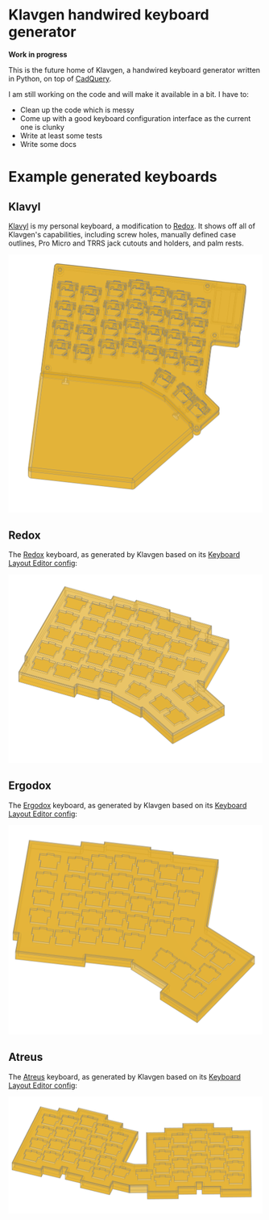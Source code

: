 # Klavgen handwired keyboard generator

**Work in progress**

This is the future home of Klavgen, a handwired keyboard generator written in Python, on top of [CadQuery](https://github.com/CadQuery/cadquery).

I am still working on the code and will make it available in a bit. I have to:

* Clean up the code which is messy
* Come up with a good keyboard configuration interface as the current one is clunky
* Write at least some tests
* Write some docs

# Example generated keyboards

## Klavyl

[Klavyl](https://github.com/klavgen/klavyl) is my personal keyboard, a modification to [Redox](https://github.com/mattdibi/redox-keyboard). It shows off all of Klavgen's capabilities, including screw holes, manually defined case outlines, Pro Micro and TRRS jack cutouts and holders, and palm rests.

<p align="center">
<img src="img/klavyl.png" alt="Klavyl" width="700"/>
</p>

## Redox

The [Redox](https://github.com/mattdibi/redox-keyboard) keyboard, as generated by Klavgen based on its [Keyboard Layout Editor config](http://www.keyboard-layout-editor.com/##@_name=Redox&author=Mattia%20Dal%20Ben&switchMount=cherry&plate:false&pcb:false%3B&@_x:3.5%3B&=%23%0A3&_x:10.5%3B&=*%0A8%3B&@_y:-0.875&x:2.5%3B&=%2F@%0A2&_x:1%3B&=$%0A4&_x:8.5%3B&=%2F&%0A7&_x:1%3B&=(%0A9%3B&@_y:-0.875&x:5.5%3B&=%25%0A5&_x:6.5%3B&=%5E%0A6%3B&@_y:-0.875&x:0.25&a:5&w:1.25%3B&=%60%0A%0A%0A%0A%0A%0ALayer%202&_a:4%3B&=!%0A1&_x:14.5%3B&=)%0A0&_a:5&w:1.25%3B&=-%0A%0A%0A%0A%0A%0ALayer%202%3B&@_y:-0.625&x:6.5%3B&=Layer%201&_x:4.5%3B&=Layer%201%3B&@_y:-0.75&x:3.5&a:4%3B&=E&_x:10.5%3B&=I%3B&@_y:-0.875&x:2.5%3B&=W&_x:1%3B&=R&_x:8.5%3B&=U&_x:1%3B&=O%3B&@_y:-0.875&x:5.5%3B&=T&_x:6.5%3B&=Y%3B&@_y:-0.875&x:0.25&a:5&w:1.25%3B&=TAB&_a:4%3B&=Q&_x:14.5%3B&=P&_a:5&w:1.25%3B&=%2F=%3B&@_y:-0.625&x:6.5&a:7&h:1.5%3B&=%5B&_x:4.5&h:1.5%3B&=%5D%3B&@_y:-0.75&x:3.5&a:4%3B&=D&_x:10.5%3B&=K%3B&@_y:-0.875&x:2.5%3B&=S&_x:1&n:true%3B&=F&_x:8.5&n:true%3B&=J&_x:1%3B&=L%3B&@_y:-0.875&x:5.5%3B&=G&_x:6.5%3B&=H%3B&@_y:-0.875&x:0.25&a:5&w:1.25%3B&=ESC&_a:4%3B&=A&_x:14.5%3B&=%2F:%0A%2F%3B&_a:5&w:1.25%3B&='%3B&@_y:-0.375&x:3.5&a:4%3B&=C&_x:10.5%3B&=%3C%0A,%3B&@_y:-0.875&x:2.5%3B&=X&_x:1%3B&=V&_x:8.5%3B&=M&_x:1%3B&=%3E%0A.%3B&@_y:-0.875&x:5.5%3B&=B&_x:6.5%3B&=N%3B&@_y:-0.875&x:0.25&a:5&w:1.25%3B&=SHIFT&_a:4%3B&=Z&_x:14.5%3B&=%3F%0A%2F%2F&_a:5&w:1.25%3B&=SHIFT%3B&@_y:-0.375&x:3.5%3B&=*%0A%0A%0A%0A%0A%0AALT&_x:10.5%3B&=Left%3B&@_y:-0.875&x:2.5%3B&=-&_x:12.5%3B&=Down%3B&@_y:-0.75&x:0.5%3B&=GUI&=+&_x:14.5%3B&=Up&=Right%3B&@_r:15&y:-2.625&x:5.75&w:1.25%3B&=%5C%0A%0A%0A%0A%0A%0ACTRL%3B&@_r:30&rx:6.5&ry:4.25&y:-1%3B&=PgUp&=PgDn%3B&@_h:1.5%3B&=Back%0A%0A%0A%0A%0A%0Aspace&_h:1.5%3B&=Del%3B&@_r:-30&rx:13&y:-1&x:-2%3B&=Home&=End%3B&@_x:-2&h:1.5%3B&=Enter&_h:1.5%3B&=Space%3B&@_r:-15&rx:0&ry:0&y:7.75&x:11.75&w:1.25%3B&=ALT):

<p align="center">
<img src="img/redox.png" alt="Redox" width="700"/>
</p>

## Ergodox

The [Ergodox](https://www.ergodox.io/) keyboard, as generated by Klavgen based on its [Keyboard Layout Editor config](http://www.keyboard-layout-editor.com/##@@_x:3.5%3B&=%23%0A3&_x:10.5%3B&=*%0A8%3B&@_y:-0.875&x:2.5%3B&=%2F@%0A2&_x:1%3B&=$%0A4&_x:8.5%3B&=%2F&%0A7&_x:1%3B&=(%0A9%3B&@_y:-0.875&x:5.5%3B&=%25%0A5&_a:7%3B&=&_x:4.5%3B&=&_a:4%3B&=%5E%0A6%3B&@_y:-0.875&a:7&w:1.5%3B&=&_a:4%3B&=!%0A1&_x:14.5%3B&=)%0A0&_a:7&w:1.5%3B&=%3B&@_y:-0.375&x:3.5&a:4%3B&=E&_x:10.5%3B&=I%3B&@_y:-0.875&x:2.5%3B&=W&_x:1%3B&=R&_x:8.5%3B&=U&_x:1%3B&=O%3B&@_y:-0.875&x:5.5%3B&=T&_a:7&h:1.5%3B&=&_x:4.5&h:1.5%3B&=&_a:4%3B&=Y%3B&@_y:-0.875&a:7&w:1.5%3B&=&_a:4%3B&=Q&_x:14.5%3B&=P&_a:7&w:1.5%3B&=%3B&@_y:-0.375&x:3.5&a:4%3B&=D&_x:10.5%3B&=K%3B&@_y:-0.875&x:2.5%3B&=S&_x:1%3B&=F&_x:8.5%3B&=J&_x:1%3B&=L%3B&@_y:-0.875&x:5.5%3B&=G&_x:6.5%3B&=H%3B&@_y:-0.875&a:7&w:1.5%3B&=&_a:4%3B&=A&_x:14.5%3B&=%2F:%0A%2F%3B&_a:7&w:1.5%3B&=%3B&@_y:-0.625&x:6.5&h:1.5%3B&=&_x:4.5&h:1.5%3B&=%3B&@_y:-0.75&x:3.5&a:4%3B&=C&_x:10.5%3B&=%3C%0A,%3B&@_y:-0.875&x:2.5%3B&=X&_x:1%3B&=V&_x:8.5%3B&=M&_x:1%3B&=%3E%0A.%3B&@_y:-0.875&x:5.5%3B&=B&_x:6.5%3B&=N%3B&@_y:-0.875&a:7&w:1.5%3B&=&_a:4%3B&=Z&_x:14.5%3B&=%3F%0A%2F%2F&_a:7&w:1.5%3B&=%3B&@_y:-0.375&x:3.5%3B&=&_x:10.5%3B&=%3B&@_y:-0.875&x:2.5%3B&=&_x:1%3B&=&_x:8.5%3B&=&_x:1%3B&=%3B&@_y:-0.75&x:0.5%3B&=&=&_x:14.5%3B&=&=%3B&@_r:30&rx:6.5&ry:4.25&y:-1&x:1%3B&=&=%3B&@_h:2%3B&=&_h:2%3B&=&=%3B&@_x:2%3B&=%3B&@_r:-30&rx:13&y:-1&x:-3%3B&=&=%3B&@_x:-3%3B&=&_h:2%3B&=&_h:2%3B&=%3B&@_x:-3%3B&=):

<p align="center">
<img src="img/ergodox.png" alt="Ergodox" width="700"/>
</p>

## Atreus

The [Atreus](https://gitlab.com/technomancy/atreus) keyboard, as generated by Klavgen based on its [Keyboard Layout Editor config](http://www.keyboard-layout-editor.com/##@@_r:10&rx:1&y:-0.09999999999999998&x:2%3B&=E%3B&@_y:-0.65&x:1%3B&=W&_x:1%3B&=R%3B&@_y:-0.75%3B&=Q%3B&@_y:-0.9&x:4%3B&=T%3B&@_y:-0.7000000000000001&x:2%3B&=D%3B&@_y:-0.6499999999999999&x:1%3B&=S&_x:1%3B&=F%3B&@_y:-0.75%3B&=A%3B&@_y:-0.8999999999999999&x:4%3B&=G%3B&@_y:-0.7000000000000002&x:2%3B&=C%3B&@_y:-0.6499999999999999&x:1%3B&=X&_x:1%3B&=V%3B&@_y:-0.75%3B&=Z%3B&@_y:-0.8999999999999999&x:4%3B&=B%3B&@_y:-0.75&x:5&h:1.5%3B&=Ctrl%3B&@_y:-0.9500000000000002&x:2%3B&=super%3B&@_y:-0.6499999999999999&x:1%3B&=Tab&_x:1%3B&=Shift%3B&@_y:-0.75%3B&=Esc%3B&@_y:-0.8999999999999999&x:4%3B&=Bksp%3B&@_r:-10&rx:7&ry:0.965&y:-0.20000000000000018&x:2%3B&=I%3B&@_y:-0.6499999999999999&x:1%3B&=U&_x:1%3B&=O%3B&@_y:-0.75&x:4%3B&=P%3B&@_y:-0.8999999999999999%3B&=Y%3B&@_y:-0.7000000000000002&x:2%3B&=K%3B&@_y:-0.6499999999999999&x:1%3B&=J&_x:1%3B&=L%3B&@_y:-0.75&x:4%3B&=%2F:%0A%2F%3B%3B&@_y:-0.8999999999999999%3B&=H%3B&@_y:-0.7000000000000002&x:2%3B&=%3C%0A,%3B&@_y:-0.6499999999999999&x:1%3B&=M&_x:1%3B&=%3E%0A.%3B&@_y:-0.7500000000000004&x:4%3B&=%3F%0A%2F%2F%3B&@_y:-0.9000000000000004%3B&=N%3B&@_y:-0.7499999999999996&x:-1&h:1.5%3B&=Alt%3B&@_y:-0.9499999999999997&x:2%3B&=%2F_%0A-%3B&@_y:-0.6500000000000004&x:1%3B&=fn&_x:1%3B&=%22%0A'%3B&@_y:-0.75&x:4%3B&=Enter%3B&@_y:-0.9000000000000004%3B&=Space):

<p align="center">
<img src="img/atreus.png" alt="Ergodox" width="700"/>
</p>
